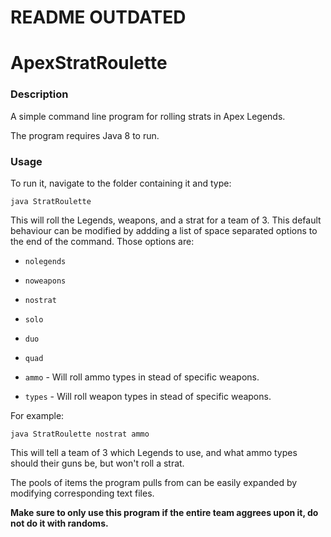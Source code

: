 # README OUTDATED

# ApexStratRoulette

### Description

A simple command line program for rolling strats in Apex Legends.

The program requires Java 8 to run.

### Usage

To run it, navigate to the folder containing it and type:

`java StratRoulette`

This will roll the Legends, weapons, and a strat for a team of 3. This default behaviour can be modified by addding a list of space separated options to the end of the command. Those options are:

- `nolegends`

- `noweapons`

- `nostrat`

- `solo`

- `duo`

- `quad`

- `ammo` - Will roll ammo types in stead of specific weapons.

- `types` - Will roll weapon types in stead of specific weapons.

For example:

`java StratRoulette nostrat ammo`

This will tell a team of 3 which Legends to use, and what ammo types should their guns be, but won't roll a strat.

The pools of items the program pulls from can be easily expanded by modifying corresponding text files.

**Make sure to only use this program if the entire team aggrees upon it, do not do it with randoms.**
